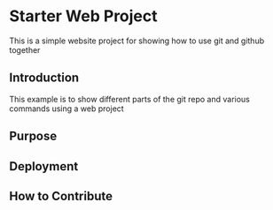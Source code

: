 # Starter Web Project

This is a simple website project for showing
how to use git and github together

## Introduction

This example is to show different parts
of the git repo and various commands 
using a web project

## Purpose

## Deployment

## How to Contribute